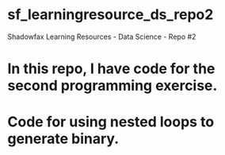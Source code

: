 # sf_learningresource_ds_repo2
Shadowfax Learning Resources - Data Science - Repo #2

# In this repo, I have code for the second programming exercise. 
#
# Code for using nested loops to generate binary.

